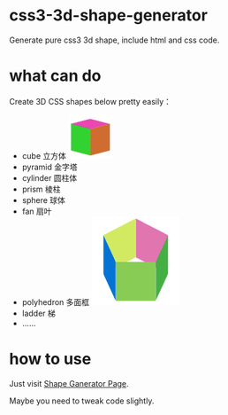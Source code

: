 # css3-3d-shape-generator

Generate pure css3 3d shape, include html and css code.

# what can do

Create 3D CSS shapes below pretty easily：

+ cube 立方体 ![image](images/cube.png)
+ pyramid 金字塔
+ cylinder 圆柱体
+ prism 棱柱
+ sphere 球体
+ fan 扇叶
+ polyhedron 多面框 ![image](images/polyhedron.png)
+ ladder 梯
+ ......

# how to use

Just visit [Shape Ganerator Page](http://tt-cc.cn/css3-3d-shape-generator/).

Maybe you need to tweak code slightly.